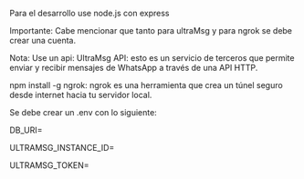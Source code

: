 Para el desarrollo use node.js con express 

Importante: Cabe mencionar que tanto para ultraMsg y para ngrok se debe crear una cuenta. 

Nota: Use un api: UltraMsg API: esto es un servicio de terceros que permite enviar y recibir mensajes de WhatsApp a través de una API HTTP.

npm install -g ngrok: ngrok es una herramienta que crea un túnel seguro desde internet hacia tu servidor local.

Se debe crear un .env con lo siguiente: 

DB_URI=

ULTRAMSG_INSTANCE_ID=

ULTRAMSG_TOKEN=
